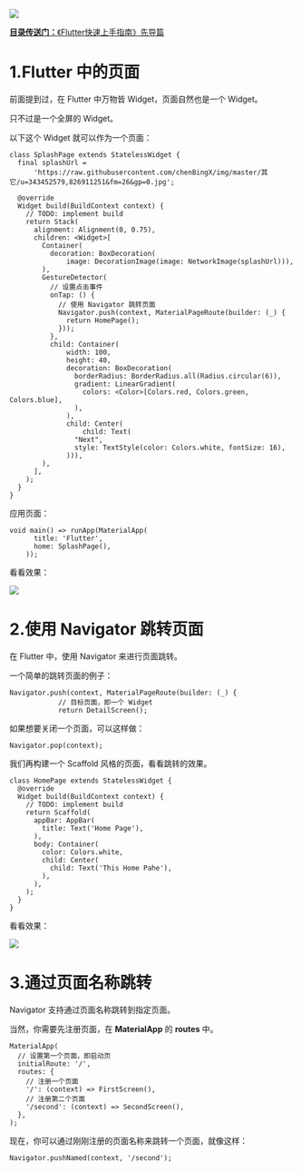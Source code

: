 [![](https://raw.githubusercontent.com/chenBingX/img/master/Flutter/Flutter快速上手指南封面2.JPG)](https://juejin.im/post/5c8f8e62e51d456a0f23d0fe)

[**目录传送门：**《Flutter快速上手指南》先导篇](https://juejin.im/post/5c8f8e62e51d456a0f23d0fe)


# 1.Flutter 中的页面

前面提到过，在 Flutter 中万物皆 Widget，页面自然也是一个 Widget。

只不过是一个全屏的 Widget。

以下这个 Widget 就可以作为一个页面：      

```
class SplashPage extends StatelessWidget {
  final splashUrl =
      'https://raw.githubusercontent.com/chenBingX/img/master/其它/u=343452579,826911251&fm=26&gp=0.jpg';

  @override
  Widget build(BuildContext context) {
    // TODO: implement build
    return Stack(
      alignment: Alignment(0, 0.75),
      children: <Widget>[
        Container(
          decoration: BoxDecoration(
              image: DecorationImage(image: NetworkImage(splashUrl))),
        ),
        GestureDetector(
          // 设置点击事件
          onTap: () {
            // 使用 Navigator 跳转页面
            Navigator.push(context, MaterialPageRoute(builder: (_) {
              return HomePage();
            }));
          },
          child: Container(
              width: 100,
              height: 40,
              decoration: BoxDecoration(
                borderRadius: BorderRadius.all(Radius.circular(6)),
                gradient: LinearGradient(
                  colors: <Color>[Colors.red, Colors.green, Colors.blue],
                ),
              ),
              child: Center(
                  child: Text(
                "Next",
                style: TextStyle(color: Colors.white, fontSize: 16),
              ))),
        ),
      ],
    );
  }
}

```

应用页面：  

```
void main() => runApp(MaterialApp(
      title: 'Flutter',
      home: SplashPage(),
    ));
```

看看效果：  

![](https://raw.githubusercontent.com/chenBingX/img/master/Flutter/Flutter-demo10.png)  

# 2.使用 Navigator 跳转页面

在 Flutter 中，使用 Navigator 来进行页面跳转。 

一个简单的跳转页面的例子：  

```
Navigator.push(context, MaterialPageRoute(builder: (_) {
            // 目标页面，即一个 Widget
            return DetailScreen();
```

如果想要关闭一个页面，可以这样做：

```
Navigator.pop(context);
```

我们再构建一个 Scaffold 风格的页面，看看跳转的效果。  


```
class HomePage extends StatelessWidget {
  @override
  Widget build(BuildContext context) {
    // TODO: implement build
    return Scaffold(
      appBar: AppBar(
        title: Text('Home Page'),
      ),
      body: Container(
        color: Colors.white,
        child: Center(
          child: Text('This Home Pahe'),
        ),
      ),
    );
  }
}
```

看看效果：  

![](https://raw.githubusercontent.com/chenBingX/img/master/Flutter/Flutter-demo11.gif)  


# 3.通过页面名称跳转

Navigator 支持通过页面名称跳转到指定页面。  

当然，你需要先注册页面，在 **MaterialApp**  的 **routes** 中。  

```
MaterialApp(
  // 设置第一个页面，即启动页
  initialRoute: '/',
  routes: {
    // 注册一个页面
    '/': (context) => FirstScreen(),
    // 注册第二个页面
    '/second': (context) => SecondScreen(),
  },
);
```

现在，你可以通过刚刚注册的页面名称来跳转一个页面，就像这样：  

```
Navigator.pushNamed(context, '/second');
```